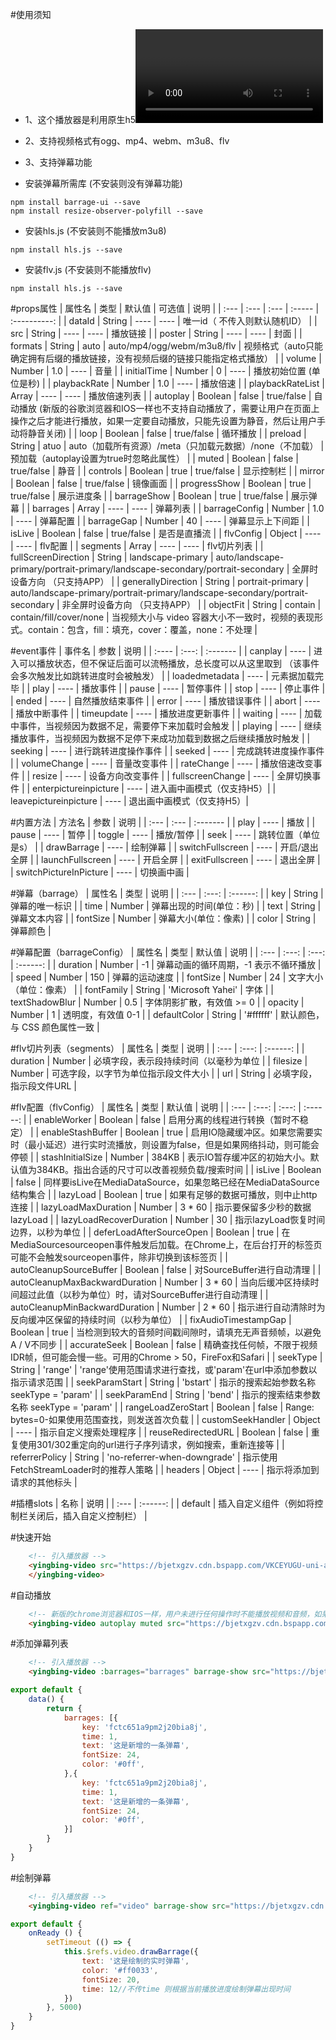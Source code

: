 #使用须知

* 1、这个播放器是利用原生h5<video>标签来实现的，所以只支持app-vue、h5
* 2、支持视频格式有ogg、mp4、webm、m3u8、flv
* 3、支持弹幕功能

* 安装弹幕所需库 (不安装则没有弹幕功能)
```
npm install barrage-ui --save
npm install resize-observer-polyfill --save
```

* 安装hls.js (不安装则不能播放m3u8)
```
npm install hls.js --save
```

* 安装flv.js (不安装则不能播放flv)
```
npm install hls.js --save
```

#props属性
| 属性名 | 类型 | 默认值 | 可选值 | 说明 |
| :--- | :--- | :--- | :----- | :----------: |
| dataId | String | ---- | ---- | 唯一id（ 不传入则默认随机ID） |
| src | String | ---- | ---- | 播放链接 |
| poster | String | ---- | ---- | 封面 |
| formats | String | auto | auto/mp4/ogg/webm/m3u8/flv | 视频格式（auto只能确定拥有后缀的播放链接，没有视频后缀的链接只能指定格式播放） |
| volume | Number | 1.0 | ---- | 音量 |
| initialTime | Number | 0 | ---- | 播放初始位置 (单位是秒) |
| playbackRate | Number | 1.0 | ---- | 播放倍速 |
| playbackRateList | Array | ---- | ---- | 播放倍速列表 |
| autoplay | Boolean | false | true/false | 自动播放 (新版的谷歌浏览器和IOS一样也不支持自动播放了，需要让用户在页面上操作之后才能进行播放，如果一定要自动播放，只能先设置为静音，然后让用户手动将静音关闭) |
| loop | Boolean | false | true/false | 循环播放 |
| preload | String | atuo | auto（加载所有资源）/meta（只加载元数据）/none（不加载） | 预加载（autoplay设置为true时忽略此属性） |
| muted | Boolean | false | true/false | 静音 |
| controls | Boolean | true | true/false | 显示控制栏 |
| mirror | Boolean | false | true/false | 镜像画面 |
| progressShow | Boolean | true | true/false | 展示进度条 |
| barrageShow | Boolean | true | true/false | 展示弹幕 |
| barrages | Array | ---- | ---- | 弹幕列表 |
| barrageConfig | Number | 1.0 | ---- | 弹幕配置 |
| barrageGap | Number | 40 | ---- | 弹幕显示上下间距 |
| isLive | Boolean | false | true/false | 是否是直播流 |
| flvConfig | Object | ---- | ---- | flv配置 |
| segments | Array | ---- | ---- | flv切片列表 |
| fullScreenDirection | String | landscape-primary | auto/landscape-primary/portrait-primary/landscape-secondary/portrait-secondary | 全屏时设备方向 （只支持APP） |
| generallyDirection | String | portrait-primary | auto/landscape-primary/portrait-primary/landscape-secondary/portrait-secondary | 非全屏时设备方向 （只支持APP） |
| objectFit | String | contain | contain/fill/cover/none | 当视频大小与 video 容器大小不一致时，视频的表现形式。contain：包含，fill：填充，cover：覆盖，none：不处理 |

#event事件
| 事件名 | 参数 | 说明 |
| :---- | :---: | :------- |
| canplay | ---- | 进入可以播放状态，但不保证后面可以流畅播放，总长度可以从这里取到 （该事件会多次触发比如跳转进度时会被触发） |
| loadedmetadata | ---- | 元素据加载完毕 |
| play | ---- | 播放事件 |
| pause | ---- | 暂停事件 |
| stop | ---- | 停止事件 |
| ended | ---- | 自然播放结束事件 |
| error | ---- | 播放错误事件 |
| abort | ---- | 播放中断事件 |
| timeupdate | ---- | 播放进度更新事件 |
| waiting | ---- | 加载中事件，当视频因为数据不足，需要停下来加载时会触发 |
| playing | ---- | 继续播放事件，当视频因为数据不足停下来成功加载到数据之后继续播放时触发 |
| seeking | ---- | 进行跳转进度操作事件 |
| seeked | ---- | 完成跳转进度操作事件 |
| volumeChange | ---- | 音量改变事件 |
| rateChange | ---- | 播放倍速改变事件 |
| resize | ---- | 设备方向改变事件 |
| fullscreenChange | ---- | 全屏切换事件 |
| enterpictureinpicture | ---- | 进入画中画模式（仅支持H5）|
| leavepictureinpicture | ---- | 退出画中画模式（仅支持H5）|

#内置方法
| 方法名 | 参数 | 说明 |
| :--- | :--- | :------- |
| play | ---- | 播放 |
| pause | ---- | 暂停 |
| toggle | ---- | 播放/暂停 |
| seek | ---- | 跳转位置（单位是s） |
| drawBarrage | ---- | 绘制弹幕 |
| switchFullscreen | ---- | 开启/退出全屏 |
| launchFullscreen | ---- | 开启全屏 |
| exitFullscreen | ---- | 退出全屏 |
| switchPictureInPicture | ---- | 切换画中画 |


#弹幕（barrage）
| 属性名 | 类型  | 说明 |
| :--- | :---: | :------: |
| key | String | 弹幕的唯一标识 |
| time | Number | 弹幕出现的时间(单位：秒) |
| text | String | 弹幕文本内容 |
| fontSize | Number | 弹幕大小(单位：像素) |
| color | String | 弹幕颜色 |

#弹幕配置（barrageConfig）
| 属性名 | 类型 | 默认值 | 说明 |
| :--- | :---: | :---: | :------: |
| duration | Number | -1 | 弹幕动画的循环周期，-1 表示不循环播放 |
| speed | Number | 150 | 弹幕的运动速度 |
| fontSize | Number | 24 | 文字大小（单位：像素） |
| fontFamily | String | 'Microsoft Yahei' | 字体 |
| textShadowBlur | Number | 0.5 | 字体阴影扩散，有效值 >= 0 |
| opacity | Number | 1 | 透明度，有效值 0-1 |
| defaultColor | String | '#ffffff' | 默认颜色，与 CSS 颜色属性一致 |

#flv切片列表（segments）
| 属性名 | 类型 | 说明 |
| :--- | :---: | :------: |
| duration | Number | 必填字段，表示段持续时间（以毫秒为单位 |
| filesize | Number | 可选字段，以字节为单位指示段文件大小 |
| url | String | 必填字段，指示段文件URL |

#flv配置（flvConfig）
| 属性名 | 类型 | 默认值 | 说明 |
| :--- | :---: | :---: | :------: |
| enableWorker | Boolean | false | 启用分离的线程进行转换（暂时不稳定） |
| enableStashBuffer | Boolean | true | 启用IO隐藏缓冲区。如果您需要实时（最小延迟）进行实时流播放，则设置为false，但是如果网络抖动，则可能会停顿 |
| stashInitialSize | Number | 384KB | 表示IO暂存缓冲区的初始大小。默认值为384KB。指出合适的尺寸可以改善视频负载/搜索时间 |
| isLive | Boolean | false | 同样要isLive在MediaDataSource，如果忽略已经在MediaDataSource结构集合 |
| lazyLoad | Boolean | true | 如果有足够的数据可播放，则中止http连接 |
| lazyLoadMaxDuration | Number | 3 * 60 | 指示要保留多少秒的数据lazyLoad |
| lazyLoadRecoverDuration | Number | 30 | 指示lazyLoad恢复时间边界，以秒为单位 |
| deferLoadAfterSourceOpen | Boolean | true | 在MediaSourcesourceopen事件触发后加载。在Chrome上，在后台打开的标签页可能不会触发sourceopen事件，除非切换到该标签页 |
| autoCleanupSourceBuffer | Boolean | false | 对SourceBuffer进行自动清理 |
| autoCleanupMaxBackwardDuration | Number | 3 * 60 | 当向后缓冲区持续时间超过此值（以秒为单位）时，请对SourceBuffer进行自动清理 |
| autoCleanupMinBackwardDuration | Number | 2 * 60 | 指示进行自动清除时为反向缓冲区保留的持续时间（以秒为单位） |
| fixAudioTimestampGap | Boolean | true | 当检测到较大的音频时间戳间隙时，请填充无声音频帧，以避免A / V不同步 |
| accurateSeek | Boolean | false | 精确查找任何帧，不限于视频IDR帧，但可能会慢一些。可用的Chrome > 50，FireFox和Safari |
| seekType | String | 'range' | 'range'使用范围请求进行查找，或'param'在url中添加参数以指示请求范围 |
| seekParamStart | String | 'bstart' | 指示的搜索起始参数名称 seekType = 'param' |
| seekParamEnd | String | 'bend' | 指示的搜索结束参数名称 seekType = 'param' |
| rangeLoadZeroStart | Boolean | false | Range: bytes=0-如果使用范围查找，则发送首次负载 |
| customSeekHandler | Object | ---- | 指示自定义搜索处理程序 |
| reuseRedirectedURL | Boolean | false | 重复使用301/302重定向的url进行子序列请求，例如搜索，重新连接等 |
| referrerPolicy | String | 'no-referrer-when-downgrade' | 指示使用FetchStreamLoader时的推荐人策略 |
| headers | Object | ---- | 指示将添加到请求的其他标头 |

#插槽slots
| 名称 | 说明 |
| :--- | :------: |
| default | 插入自定义组件（例如将控制栏关闭后，插入自定义控制栏） |

#快速开始
```html
	<!-- 引入播放器 -->
	<yingbing-video src="https://bjetxgzv.cdn.bspapp.com/VKCEYUGU-uni-app-doc/a876efc0-4f35-11eb-97b7-0dc4655d6e68.mp4">
	</yingbing-video>
```

#自动播放
```html
	<!-- 新版的chrome浏览器和IOS一样，用户未进行任何操作时不能播放视频和音频，如果一定要自动播放，需要设置为静音模式，再让用户手动关闭静音 -->
	<yingbing-video autoplay muted src="https://bjetxgzv.cdn.bspapp.com/VKCEYUGU-uni-app-doc/a876efc0-4f35-11eb-97b7-0dc4655d6e68.mp4"/>
```

#添加弹幕列表
```html
	<!-- 引入播放器 -->
	<yingbing-video :barrages="barrages" barrage-show src="https://bjetxgzv.cdn.bspapp.com/VKCEYUGU-uni-app-doc/a876efc0-4f35-11eb-97b7-0dc4655d6e68.mp4"/>
```
```javascript
export default {
	data() {
		return {
			barrages: [{
				key: 'fctc651a9pm2j20bia8j',
				time: 1,
				text: '这是新增的一条弹幕',
				fontSize: 24,
				color: '#0ff',
			},{
				key: 'fctc651a9pm2j20bia8j',
				time: 1,
				text: '这是新增的一条弹幕',
				fontSize: 24,
				color: '#0ff',
			}]
		}
	}
}
```

#绘制弹幕
```html
	<!-- 引入播放器 -->
	<yingbing-video ref="video" barrage-show src="https://bjetxgzv.cdn.bspapp.com/VKCEYUGU-uni-app-doc/a876efc0-4f35-11eb-97b7-0dc4655d6e68.mp4"/>
```
```javascript
export default {
	onReady () {
		setTimeout (() => {
			this.$refs.video.drawBarrage({
				text: '这是绘制的实时弹幕',
				color: '#ff0033',
				fontSize: 20,
				time: 12//不传time 则根据当前播放进度绘制弹幕出现时间
			})
		}, 5000)
	}
}
```